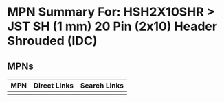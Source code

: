 



# MPN Summary For: HSH2X10SHR > JST SH (1 mm) 20 Pin (2x10) Header Shrouded (IDC)

## MPNs
  

|MPN|Direct Links|Search Links|
| :--- | :--- | :--- |
||||
